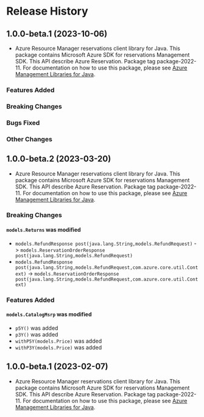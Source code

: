 # Release History

## 1.0.0-beta.1 (2023-10-06)

- Azure Resource Manager reservations client library for Java. This package contains Microsoft Azure SDK for reservations Management SDK. This API describe Azure Reservation. Package tag package-2022-11. For documentation on how to use this package, please see [Azure Management Libraries for Java](https://aka.ms/azsdk/java/mgmt).

### Features Added

### Breaking Changes

### Bugs Fixed

### Other Changes

## 1.0.0-beta.2 (2023-03-20)

- Azure Resource Manager reservations client library for Java. This package contains Microsoft Azure SDK for reservations Management SDK. This API describe Azure Reservation. Package tag package-2022-11. For documentation on how to use this package, please see [Azure Management Libraries for Java](https://aka.ms/azsdk/java/mgmt).

### Breaking Changes

#### `models.Returns` was modified

* `models.RefundResponse post(java.lang.String,models.RefundRequest)` -> `models.ReservationOrderResponse post(java.lang.String,models.RefundRequest)`
* `models.RefundResponse post(java.lang.String,models.RefundRequest,com.azure.core.util.Context)` -> `models.ReservationOrderResponse post(java.lang.String,models.RefundRequest,com.azure.core.util.Context)`

### Features Added

#### `models.CatalogMsrp` was modified

* `p5Y()` was added
* `p3Y()` was added
* `withP5Y(models.Price)` was added
* `withP3Y(models.Price)` was added

## 1.0.0-beta.1 (2023-02-07)

- Azure Resource Manager reservations client library for Java. This package contains Microsoft Azure SDK for reservations Management SDK. This API describe Azure Reservation. Package tag package-2022-11. For documentation on how to use this package, please see [Azure Management Libraries for Java](https://aka.ms/azsdk/java/mgmt).
